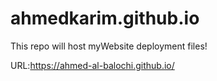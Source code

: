 # ahmedkarim.github.io
This repo will host myWebsite deployment files!

URL:https://ahmed-al-balochi.github.io/
